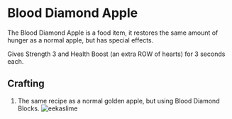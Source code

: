 # Blood Diamond Apple

The Blood Diamond Apple is a food item, it restores the same amount of hunger as a normal apple, but has special effects.

Gives Strength 3 and Health Boost (an extra ROW of hearts) for 3 seconds each.

## Crafting

1) The same recipe as a normal golden apple, but using Blood Diamond Blocks.
![eekaslime](https://t.gyazo.com/teams/chew/6e4604a74aee1fd40a78e4285f456434.png)
